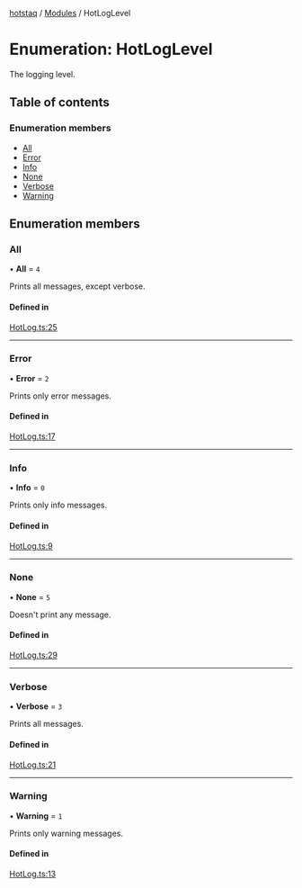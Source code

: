 [hotstaq](../README.md) / [Modules](../modules.md) / HotLogLevel

# Enumeration: HotLogLevel

The logging level.

## Table of contents

### Enumeration members

- [All](HotLogLevel.md#all)
- [Error](HotLogLevel.md#error)
- [Info](HotLogLevel.md#info)
- [None](HotLogLevel.md#none)
- [Verbose](HotLogLevel.md#verbose)
- [Warning](HotLogLevel.md#warning)

## Enumeration members

### All

• **All** = `4`

Prints all messages, except verbose.

#### Defined in

[HotLog.ts:25](https://github.com/OurFreeLight/HotStaq/blob/3f2c5d8/src/HotLog.ts#L25)

___

### Error

• **Error** = `2`

Prints only error messages.

#### Defined in

[HotLog.ts:17](https://github.com/OurFreeLight/HotStaq/blob/3f2c5d8/src/HotLog.ts#L17)

___

### Info

• **Info** = `0`

Prints only info messages.

#### Defined in

[HotLog.ts:9](https://github.com/OurFreeLight/HotStaq/blob/3f2c5d8/src/HotLog.ts#L9)

___

### None

• **None** = `5`

Doesn't print any message.

#### Defined in

[HotLog.ts:29](https://github.com/OurFreeLight/HotStaq/blob/3f2c5d8/src/HotLog.ts#L29)

___

### Verbose

• **Verbose** = `3`

Prints all messages.

#### Defined in

[HotLog.ts:21](https://github.com/OurFreeLight/HotStaq/blob/3f2c5d8/src/HotLog.ts#L21)

___

### Warning

• **Warning** = `1`

Prints only warning messages.

#### Defined in

[HotLog.ts:13](https://github.com/OurFreeLight/HotStaq/blob/3f2c5d8/src/HotLog.ts#L13)
